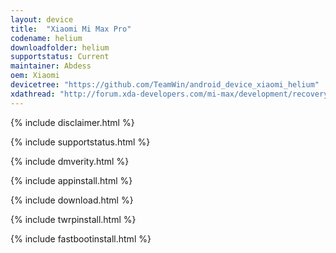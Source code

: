 ```yaml
---
layout: device
title:  "Xiaomi Mi Max Pro"
codename: helium
downloadfolder: helium
supportstatus: Current
maintainer: Abdess
oem: Xiaomi
devicetree: "https://github.com/TeamWin/android_device_xiaomi_helium"
xdathread: "http://forum.xda-developers.com/mi-max/development/recovery-twrp-3-0-2-0-touch-recovery-t3435591"
---
```


{% include disclaimer.html %}

{% include supportstatus.html %}

{% include dmverity.html %}

{% include appinstall.html %}

{% include download.html %}

{% include twrpinstall.html %}

{% include fastbootinstall.html %}

